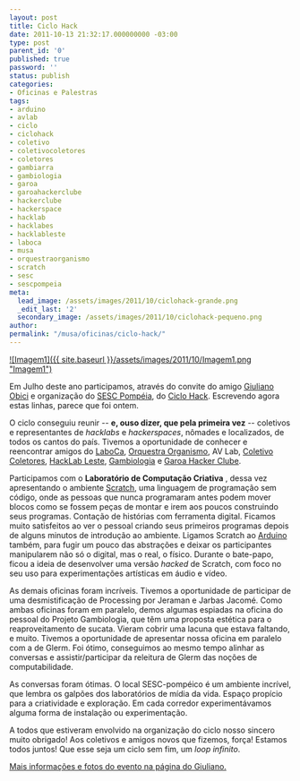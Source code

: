 ```yaml
---
layout: post
title: Ciclo Hack
date: 2011-10-13 21:32:17.000000000 -03:00
type: post
parent_id: '0'
published: true
password: ''
status: publish
categories:
- Oficinas e Palestras
tags:
- arduino
- avlab
- ciclo
- ciclohack
- coletivo
- coletivocoletores
- coletores
- gambiarra
- gambiologia
- garoa
- garoahackerclube
- hackerclube
- hackerspace
- hacklab
- hacklabes
- hacklableste
- laboca
- musa
- orquestraorganismo
- scratch
- sesc
- sescpompeia
meta:
  lead_image: /assets/images/2011/10/ciclohack-grande.png
  _edit_last: '2'
  secondary_image: /assets/images/2011/10/ciclohack-pequeno.png
author:
permalink: "/musa/oficinas/ciclo-hack/"
---
```

[![Imagem1]({{ site.baseurl }}/assets/images/2011/10/Imagem1.png "Imagem1")](/assets/images/2011/10/Imagem1.png)

Em Julho deste ano participamos, através do convite do amigo [Giuliano Obici](http://giulianobici.com) e organização do [SESC Pompéia](http://www.sescsp.org.br/sesc/busca/index.cfm?unidadesdirector=58), do [Ciclo Hack](http://www.giulianobici.com/site/ciclohack.html). Escrevendo agora estas linhas, parece que foi ontem.

O ciclo conseguiu reunir -- **e, ouso dizer, que pela primeira vez** -- coletivos e representantes de _hacklabs_ e _hackerspaces_, nômades e localizados, de todos os cantos do país. Tivemos a oportunidade de conhecer e reencontrar amigos do [LaboCa](http://olaboca.wordpress.com/), [Orquestra Organismo](http://orquestraorganismo.art.br), AV Lab, [Coletivo Coletores](http://atelierlivresp.blogspot.com/), [HackLab Leste](http://hacklab.es), [Gambiologia](http://gambiologia.net) e [Garoa Hacker Clube](http://garoa.net.br).

Participamos com o **Laboratório de Computação Criativa** , dessa vez apresentando o ambiente [Scratch](http://scratch.mit.edu), uma linguagem de programação sem código, onde as pessoas que nunca programaram antes podem mover blocos como se fossem peças de montar e irem aos poucos construindo seus programas. Contação de histórias com ferramenta digital. Ficamos muito satisfeitos ao ver o pessoal criando seus primeiros programas depois de alguns minutos de introdução ao ambiente. Ligamos Scratch ao [Arduino](http://arduino.cc) também, para fugir um pouco das abstrações e deixar os participantes manipularem não só o digital, mas o real, o físico. Durante o bate-papo, ficou a ideia de desenvolver uma versão _hacked_ de Scratch, com foco no seu uso para experimentações artísticas em áudio e vídeo.

As demais oficinas foram incríveis. Tivemos a oportunidade de participar de uma desmistificação de Processing por Jeraman e Jarbas Jacomé. Como ambas oficinas foram em paralelo, demos algumas espiadas na oficina do pessoal do Projeto Gambiologia, que têm uma proposta estética para o reaproveitamento de sucata. Vieram cobrir uma lacuna que estava faltando, e muito. Tivemos a oportunidade de apresentar nossa oficina em paralelo com a de Glerm. Foi ótimo, conseguimos ao mesmo tempo alinhar as conversas e assistir/participar da releitura de Glerm das noções de computabilidade.

As conversas foram ótimas. O local SESC-pompéico é um ambiente incrível, que lembra os galpões dos laboratórios de mídia da vida. Espaço propício para a criatividade e exploração. Em cada corredor experimentávamos alguma forma de instalação ou experimentação.

A todos que estiveram envolvido na organização do ciclo nosso sincero muito obrigado! Aos coletivos e amigos novos que fizemos, força! Estamos todos juntos! Que esse seja um ciclo sem fim, um _loop infinito_.

[Mais informações e fotos do evento na página do Giuliano.](http://www.giulianobici.com/site/ciclohack.html)

